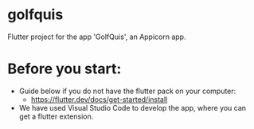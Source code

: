 # golfquis

Flutter project for the app 'GolfQuis', an Appicorn app.

# Before you start:
- Guide below if you do not have the flutter pack on your computer:
    - https://flutter.dev/docs/get-started/install
- We have used Visual Studio Code to develop the app, where you can get a flutter extension.